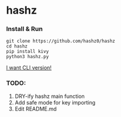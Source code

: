# hashz

### Install & Run
```
git clone https://github.com/hashz0/hashz
cd hashz
pip install kivy
python3 hashz.py
```

[I want CLI version!](https://github.com/hashz0/hashz-cli)

### TODO:
1. DRY-ify hashz main function
2. Add safe mode for key importing
3. Edit README.md
